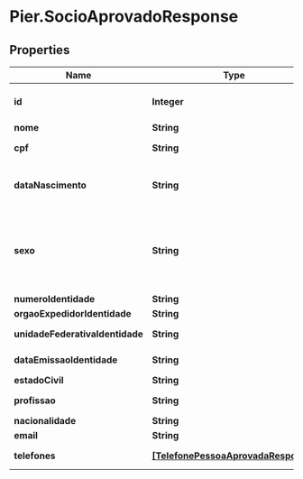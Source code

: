 # Pier.SocioAprovadoResponse

## Properties
Name | Type | Description | Notes
------------ | ------------- | ------------- | -------------
**id** | **Integer** | C\u00C3\u00B3digo de Identifica\u00C3\u00A7\u00C3\u00A3o do S\u00C3\u00B3cio (id) | [optional] 
**nome** | **String** | Apresenta o Nome do Socio | [optional] 
**cpf** | **String** | N\u00C3\u00BAmero do CPF, quando PF. | [optional] 
**dataNascimento** | **String** | Data de Nascimento da Pessoa, quando PF, ou a Data de Abertura da Empresa, quando PJ. Essa data deve ser informada no formato aaaa-MM-dd. | [optional] 
**sexo** | **String** | C\u00C3\u00B3digo de identifica\u00C3\u00A7\u00C3\u00A3o do sexo da Pessoa, quando PF, sendo: (\&quot;M\&quot;: Masculino), (\&quot;F\&quot;: Feminino), (\&quot;O\&quot;: Outro), (\&quot;N\&quot;: N\u00C3\u00A3o Especificado). | [optional] 
**numeroIdentidade** | **String** | N\u00C3\u00BAmero da Identidade. | [optional] 
**orgaoExpedidorIdentidade** | **String** | Org\u00C3\u00A3o expedidor do RG. | [optional] 
**unidadeFederativaIdentidade** | **String** | Sigla da Unidade Federativa de onde foi expedido a Identidade | [optional] 
**dataEmissaoIdentidade** | **String** | Data emiss\u00C3\u00A3o da Identidade | [optional] 
**estadoCivil** | **String** | Estado civil do s\u00C3\u00B3cio | [optional] 
**profissao** | **String** | Profiss\u00C3\u00A3o do s\u00C3\u00B3cio | [optional] 
**nacionalidade** | **String** | Nacionalidade do s\u00C3\u00B3cio | [optional] 
**email** | **String** | Email do s\u00C3\u00B3cio | [optional] 
**telefones** | [**[TelefonePessoaAprovadaResponse]**](TelefonePessoaAprovadaResponse.md) | Informa os telefones do s\u00C3\u00B3cio | [optional] 


